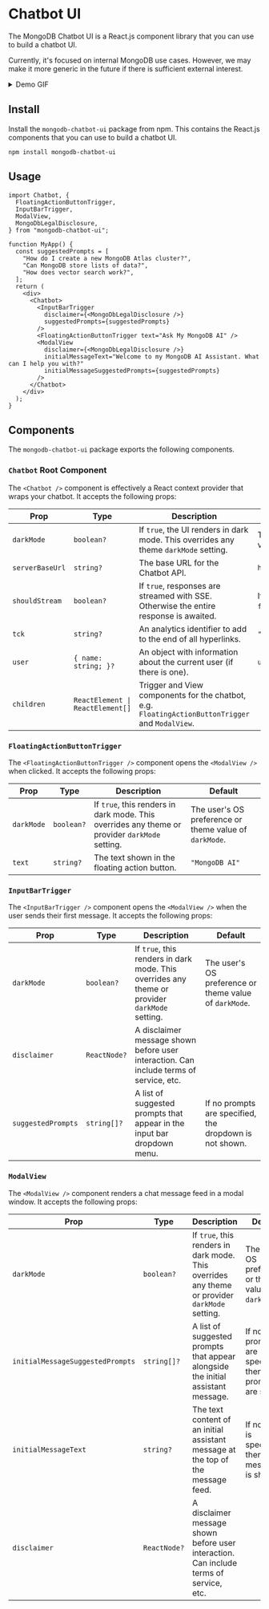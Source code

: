 # Chatbot UI

The MongoDB Chatbot UI is a React.js component library that you can use to build a chatbot UI.

Currently, it's focused on internal MongoDB use cases. However, we may make it more generic in the future if there is sufficient external interest.

<details>

<summary> Demo GIF </summary>

![Chatbot UI Demo GIF](/img/ui-demo.gif)

</details>

## Install

Install the `mongodb-chatbot-ui` package from npm. This contains the React.js components that you can use to build a chatbot UI.

```shell
npm install mongodb-chatbot-ui
```

## Usage

```tsx
import Chatbot, {
  FloatingActionButtonTrigger,
  InputBarTrigger,
  ModalView,
  MongoDbLegalDisclosure,
} from "mongodb-chatbot-ui";

function MyApp() {
  const suggestedPrompts = [
    "How do I create a new MongoDB Atlas cluster?",
    "Can MongoDB store lists of data?",
    "How does vector search work?",
  ];
  return (
    <div>
      <Chatbot>
        <InputBarTrigger
          disclaimer={<MongoDbLegalDisclosure />}
          suggestedPrompts={suggestedPrompts}
        />
        <FloatingActionButtonTrigger text="Ask My MongoDB AI" />
        <ModalView
          disclaimer={<MongoDbLegalDisclosure />}
          initialMessageText="Welcome to my MongoDB AI Assistant. What can I help you with?"
          initialMessageSuggestedPrompts={suggestedPrompts}
        />
      </Chatbot>
    </div>
  );
}
```

## Components

The `mongodb-chatbot-ui` package exports the following components.

### `Chatbot` Root Component

The `<Chatbot />` component is effectively a React context provider that wraps your chatbot. It accepts the following props:

| Prop            | Type                             | Description                                                                                      | Default                                                |
| --------------- | -------------------------------- | ------------------------------------------------------------------------------------------------ | ------------------------------------------------------ |
| `darkMode`      | `boolean?`                       | If `true`, the UI renders in dark mode. This overrides any theme `darkMode` setting.             | The user's OS preference or theme value of `darkMode`. |
| `serverBaseUrl` | `string?`                        | The base URL for the Chatbot API.                                                                | `https://knowledge.mongodb.com/api/v1`                 |
| `shouldStream`  | `boolean?`                       | If `true`, responses are streamed with SSE. Otherwise the entire response is awaited.            | If the browser supports SSE, `true`, else `false`.     |
| `tck`           | `string?`                        | An analytics identifier to add to the end of all hyperlinks.                                     | `"docs_chatbot"`                                       |
| `user`          | `{ name: string; }?`             | An object with information about the current user (if there is one).                             | `undefined`                                            |
| `children`      | `ReactElement \| ReactElement[]` | Trigger and View components for the chatbot, e.g. `FloatingActionButtonTrigger` and `ModalView`. |                                                        |

### `FloatingActionButtonTrigger`

The `<FloatingActionButtonTrigger />` component opens the `<ModalView />` when clicked. It accepts the following props:

| Prop       | Type       | Description                                                                                    | Default                                                |
| ---------- | ---------- | ---------------------------------------------------------------------------------------------- | ------------------------------------------------------ |
| `darkMode` | `boolean?` | If `true`, this renders in dark mode. This overrides any theme or provider `darkMode` setting. | The user's OS preference or theme value of `darkMode`. |
| `text`     | `string?`  | The text shown in the floating action button.                                                  | `"MongoDB AI"`                                         |

### `InputBarTrigger`

The `<InputBarTrigger />` component opens the `<ModalView />` when the user sends their first message. It accepts the following props:

| Prop               | Type         | Description                                                                                    | Default                                                 |
| ------------------ | ------------ | ---------------------------------------------------------------------------------------------- | ------------------------------------------------------- |
| `darkMode`         | `boolean?`   | If `true`, this renders in dark mode. This overrides any theme or provider `darkMode` setting. | The user's OS preference or theme value of `darkMode`.  |
| `disclaimer`       | `ReactNode?` | A disclaimer message shown before user interaction. Can include terms of service, etc.         |                                                         |
| `suggestedPrompts` | `string[]?`  | A list of suggested prompts that appear in the input bar dropdown menu.                        | If no prompts are specified, the dropdown is not shown. |

### `ModalView`

The `<ModalView />` component renders a chat message feed in a modal window. It accepts the following props:

| Prop                             | Type          | Description                                                                                    | Default                                                 |
| -------------------------------- | ------------- | ---------------------------------------------------------------------------------------------- | ------------------------------------------------------- |
| `darkMode`                       | `boolean?`    | If `true`, this renders in dark mode. This overrides any theme or provider `darkMode` setting. | The user's OS preference or theme value of `darkMode`.  |
| `initialMessageSuggestedPrompts` | `string[]?`   | A list of suggested prompts that appear alongside the initial assistant message.               | If no prompts are specified, then no prompts are shown. |
| `initialMessageText`             | `string?`     | The text content of an initial assistant message at the top of the message feed.               | If no text is specified, then no message is shown.      |
| `disclaimer`                     | `ReactNode?`  | A disclaimer message shown before user interaction. Can include terms of service, etc.         |                                                         |

